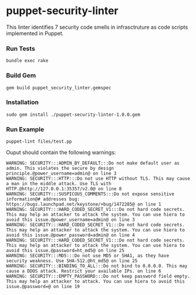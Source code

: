 # puppet-security-linter

This linter identifies 7 security code smells in infrasctruture as code scripts implemented in Puppet. 

### Run Tests

```
bundle exec rake
```

### Build Gem

```
gem build puppet_security_linter.gemspec
```

### Installation

```
sudo gem install ./puppet-security-linter-1.0.0.gem
```

### Run Example

```
puppet-lint files/test.pp
```

Ouput should contain the following warnings:
```
WARNING: SECURITY:::ADMIN_BY_DEFAULT:::Do not make default user as admin. This violates the secure by design principle.@power_username=admin@ on line 3
WARNING: SECURITY:::HTTP:::Do not use HTTP without TLS. This may cause a man in the middle attack. Use TLS with HTTP.@http://127.0.0.1:35357/v2.0@ on line 8
WARNING: SECURITY:::SUSPICOUS_COMMENTS:::Do not expose sensitive information@# addresses bug: https://bugs.launchpad.net/keystone/+bug/1472285@ on line 1
WARNING: SECURITY:::HARD_CODED_SECRET_V1:::Do not hard code secrets. This may help an attacker to attack the system. You can use hiera to avoid this issue.@power_username=admin@ on line 3
WARNING: SECURITY:::HARD_CODED_SECRET_V1:::Do not hard code secrets. This may help an attacker to attack the system. You can use hiera to avoid this issue.@power_password=admin@ on line 4
WARNING: SECURITY:::HARD_CODED_SECRET_V1:::Do not hard code secrets. This may help an attacker to attack the system. You can use hiera to avoid this issue.@password=ht_md5@ on line 25
WARNING: SECURITY:::MD5:::Do not use MD5 or SHA1, as they have security weakness. Use SHA-512.@ht_md5@ on line 25
WARNING: SECURITY:::BINDING_TO_ALL:::Do not bind to 0.0.0.0. This may cause a DDOS attack. Restrict your available IPs. on line 6
WARNING: SECURITY:::EMPTY_PASSWORD:::Do not keep password field empty. This may help an attacker to attack. You can use hiera to avoid this issue.@password=@ on line 19
```